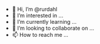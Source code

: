 - 👋 Hi, I’m @rurdahl
- 👀 I’m interested in ...
- 🌱 I’m currently learning ...
- 💞️ I’m looking to collaborate on ...
- 📫 How to reach me ...

<!---
rurdahl/rurdahl is a ✨ special ✨ repository because its `README.md` (this file) appears on your GitHub profile.
You can click the Preview link to take a look at your changes.
--->
